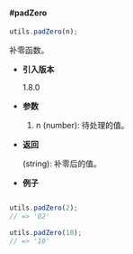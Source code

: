 #### #padZero

```javascript
utils.padZero(n);
```

补零函数。

- **引入版本**

    1.8.0

- **参数**

    1. n (number): 待处理的值。

- **返回**

    (string): 补零后的值。

- **例子**

```javascript

utils.padZero(2);
// => '02'

utils.padZero(10);
// => '10'

```
